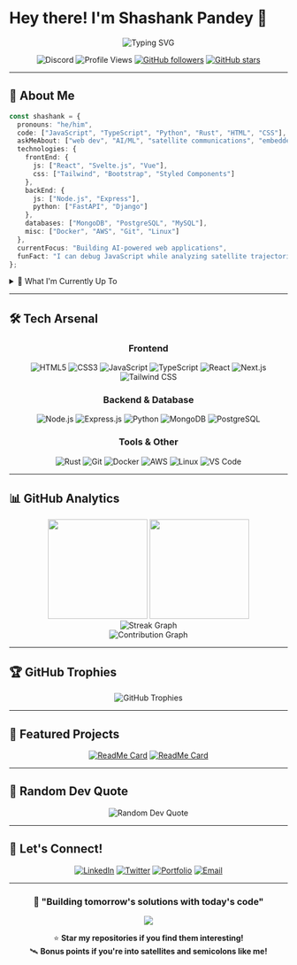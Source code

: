 # Hey there! I'm Shashank Pandey 👋

<div align="center">
  <img src="https://readme-typing-svg.demolab.com?font=Fira+Code&size=22&pause=1000&color=00D9FF&center=true&vCenter=true&width=600&lines=Full-Stack+Developer+%7C+AI+Explorer;Satellite+Communications+Enthusiast;Building+the+Future%2C+One+Line+at+a+Time" alt="Typing SVG" />
</div>

<div align="center">
  
  ![Discord](https://dcbadge.limes.pink/api/shield/1201129677457215558)
  ![Profile Views](https://komarev.com/ghpvc/?username=shashankpandey04&color=blueviolet&style=flat-square)
  [![GitHub followers](https://img.shields.io/github/followers/shashankpandey04?label=Followers&style=social)](https://github.com/shashankpandey04?tab=followers)
  [![GitHub stars](https://img.shields.io/github/stars/shashankpandey04?label=Stars&style=social)](https://github.com/shashankpandey04)
  
</div>

---

## 🚀 About Me

```typescript
const shashank = {
  pronouns: "he/him",
  code: ["JavaScript", "TypeScript", "Python", "Rust", "HTML", "CSS"],
  askMeAbout: ["web dev", "AI/ML", "satellite communications", "embedded systems"],
  technologies: {
    frontEnd: {
      js: ["React", "Svelte.js", "Vue"],
      css: ["Tailwind", "Bootstrap", "Styled Components"]
    },
    backEnd: {
      js: ["Node.js", "Express"],
      python: ["FastAPI", "Django"]
    },
    databases: ["MongoDB", "PostgreSQL", "MySQL"],
    misc: ["Docker", "AWS", "Git", "Linux"]
  },
  currentFocus: "Building AI-powered web applications",
  funFact: "I can debug JavaScript while analyzing satellite trajectories 🛰️"
};
```

<details>
<summary>🎯 What I'm Currently Up To</summary>
<br>

- 🔭 Deep diving into **Advanced React Patterns** and **Node.js Microservices**
- 🤖 Exploring **AI/ML with Python** - building smarter applications
- 🛰️ Researching **Satellite Communication protocols** and **Signal Processing**
- 🦀 Learning **Rust** for system-level programming
- 📡 Studying **RTOS** and **Embedded Systems** for defense applications
- 💡 ADHD-powered productivity - always juggling multiple exciting projects!

</details>

---

## 🛠️ Tech Arsenal

<div align="center">

### Frontend
![HTML5](https://img.shields.io/badge/HTML5-E34F26?style=for-the-badge&logo=html5&logoColor=white)
![CSS3](https://img.shields.io/badge/CSS3-1572B6?style=for-the-badge&logo=css3&logoColor=white)
![JavaScript](https://img.shields.io/badge/JavaScript-F7DF1E?style=for-the-badge&logo=javascript&logoColor=black)
![TypeScript](https://img.shields.io/badge/TypeScript-007ACC?style=for-the-badge&logo=typescript&logoColor=white)
![React](https://img.shields.io/badge/React-20232A?style=for-the-badge&logo=react&logoColor=61DAFB)
![Next.js](https://img.shields.io/badge/Next.js-000000?style=for-the-badge&logo=next.js&logoColor=white)
![Tailwind CSS](https://img.shields.io/badge/Tailwind_CSS-38B2AC?style=for-the-badge&logo=tailwind-css&logoColor=white)

### Backend & Database
![Node.js](https://img.shields.io/badge/Node.js-43853D?style=for-the-badge&logo=node.js&logoColor=white)
![Express.js](https://img.shields.io/badge/Express.js-404D59?style=for-the-badge&logo=express&logoColor=white)
![Python](https://img.shields.io/badge/Python-3776AB?style=for-the-badge&logo=python&logoColor=white)
![MongoDB](https://img.shields.io/badge/MongoDB-4EA94B?style=for-the-badge&logo=mongodb&logoColor=white)
![PostgreSQL](https://img.shields.io/badge/PostgreSQL-316192?style=for-the-badge&logo=postgresql&logoColor=white)

### Tools & Other
![Rust](https://img.shields.io/badge/Rust-000000?style=for-the-badge&logo=rust&logoColor=white)
![Git](https://img.shields.io/badge/Git-F05032?style=for-the-badge&logo=git&logoColor=white)
![Docker](https://img.shields.io/badge/Docker-2496ED?style=for-the-badge&logo=docker&logoColor=white)
![AWS](https://img.shields.io/badge/AWS-232F3E?style=for-the-badge&logo=amazon&logoColor=white)
![Linux](https://img.shields.io/badge/Linux-FCC624?style=for-the-badge&logo=linux&logoColor=black)
![VS Code](https://img.shields.io/badge/VS_Code-007ACC?style=for-the-badge&logo=visual-studio-code&logoColor=white)

</div>

---

## 📊 GitHub Analytics

<div align="center">
  <img height="180em" src="https://github-readme-stats.vercel.app/api?username=shashankpandey04&show_icons=true&theme=tokyonight&include_all_commits=true&count_private=true"/>
  <img height="180em" src="https://github-readme-stats.vercel.app/api/top-langs/?username=shashankpandey04&layout=compact&langs_count=8&theme=tokyonight"/>
</div>

<div align="center">
  <img src="https://streak-stats.demolab.com?user=shashankpandey04&theme=dark&hide_border=true" alt="Streak Graph">
</div>

<div align="center">
  <img src="https://github-readme-activity-graph.vercel.app/graph?username=shashankpandey04&theme=tokyo-night&hide_border=true" alt="Contribution Graph"/>
</div>

---

## 🏆 GitHub Trophies

<div align="center">
  <img src="https://github-profile-trophy.vercel.app/?username=shashankpandey04&theme=tokyonight&no-frame=false&no-bg=false&margin-w=4" alt="GitHub Trophies"/>
</div>

---

## 💼 Featured Projects

<div align="center">

[![ReadMe Card](https://github-readme-stats.vercel.app/api/pin/?username=shashankpandey04&repo=Cyni&theme=tokyonight)](https://github.com/shashankpandey04/Cyni)
[![ReadMe Card](https://github-readme-stats.vercel.app/api/pin/?username=shashankpandey04&repo=Event-Mailer&theme=tokyonight)](https://github.com/shashankpandey04/Event-Mailer)

</div>

---

## 🌟 Random Dev Quote

<div align="center">
  <img src="https://quotes-github-readme.vercel.app/api?type=horizontal&theme=tokyonight" alt="Random Dev Quote"/>
</div>

---

## 🤝 Let's Connect!

<div align="center">
  
[![LinkedIn](https://img.shields.io/badge/LinkedIn-0077B5?style=for-the-badge&logo=linkedin&logoColor=white)](https://www.linkedin.com/in/shashankpandey04/)
[![Twitter](https://img.shields.io/badge/Twitter-1DA1F2?style=for-the-badge&logo=twitter&logoColor=white)](https://x.com/ShashankP04)
[![Portfolio](https://img.shields.io/badge/Portfolio-FF5722?style=for-the-badge&logo=google-chrome&logoColor=white)](https://shashankpandey04.github.io)
[![Email](https://img.shields.io/badge/Email-D14836?style=for-the-badge&logo=gmail&logoColor=white)](mailto:contact.shashankpandey04@gmail.com)

</div>

---

<div align="center">
  
### 🎯 "Building tomorrow's solutions with today's code"

<img src="https://capsule-render.vercel.app/api?type=waving&color=gradient&height=100&section=footer&animation=twinkling"/>

⭐ **Star my repositories if you find them interesting!**  
🛰️ **Bonus points if you're into satellites and semicolons like me!**

</div>
